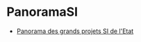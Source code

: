 # PanoramaSI

* [Panorama des grands projets SI de l'Etat](http://www.modernisation.gouv.fr/ladministration-change-avec-le-numerique/par-son-systeme-dinformation/panorama-des-grands-projets-si-de-letat)

